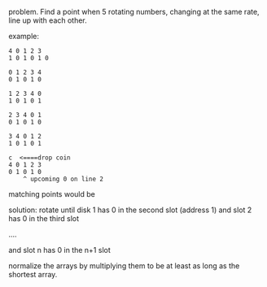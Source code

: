 problem.  Find a point when 5 rotating numbers, changing 
at the same rate, line up with each other.

example:
```
4 0 1 2 3
1 0 1 0 1 0

0 1 2 3 4
0 1 0 1 0

1 2 3 4 0
1 0 1 0 1

2 3 4 0 1
0 1 0 1 0

3 4 0 1 2
1 0 1 0 1

c  <====drop coin
4 0 1 2 3
0 1 0 1 0
    ^ upcoming 0 on line 2
```

matching points would be


solution:
rotate until disk 1 has 0 in the second slot (address 1)
and slot 2 has 0 in the third slot

....

and slot n has 0 in the n+1 slot

normalize the arrays by multiplying them to be at least as long as the shortest array.


